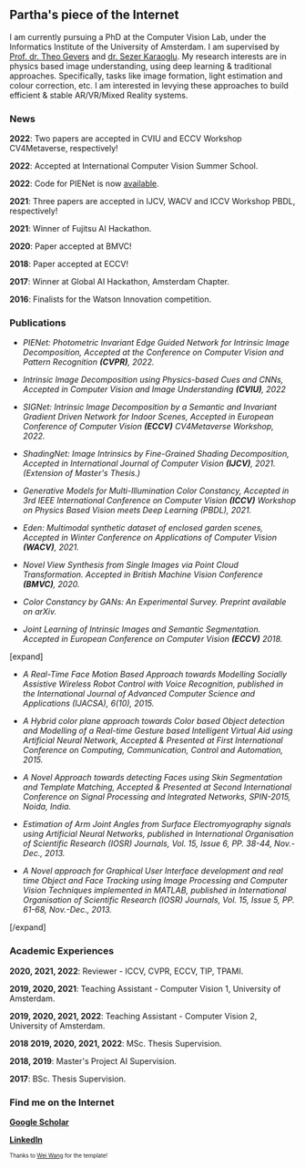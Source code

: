 ## Partha's piece of the Internet

I am currently pursuing a PhD at the Computer Vision Lab, under the Informatics Institute of the University of Amsterdam. I am supervised by [Prof. dr. Theo Gevers](https://staff.fnwi.uva.nl/th.gevers/) and [dr. Sezer Karaoglu](http://staff.science.uva.nl/~sezerk). My research interests are in physics based image understanding, using deep learning & traditional approaches. Specifically, tasks like image formation, light estimation and colour correction, etc. I am interested in levying these approaches to build efficient & stable AR/VR/Mixed Reality systems.

### News

**2022**: Two papers are accepted in CVIU and ECCV Workshop CV4Metaverse, respectively!

**2022**: Accepted at International Computer Vision Summer School. 

**2022**: Code for PIENet is now [available](https://ivi.fnwi.uva.nl/cv/pienet/). 

**2021**: Three papers are accepted in IJCV, WACV and ICCV Workshop PBDL, respectively!

**2021**: Winner of Fujitsu AI Hackathon.

**2020**: Paper accepted at BMVC!

**2018**: Paper accepted at ECCV!

**2017**: Winner at Global AI Hackathon, Amsterdam Chapter. 

**2016**: Finalists for the Watson Innovation competition. 

### Publications

* _PIENet: Photometric Invariant Edge Guided Network for Intrinsic Image Decomposition, Accepted at the Conference on Computer Vision and Pattern Recognition **(CVPR)**, 2022._

* _Intrinsic Image Decomposition using Physics-based Cues and CNNs, Accepted in Computer Vision and Image Understanding **(CVIU)**, 2022_

* _SIGNet: Intrinsic Image Decomposition by a Semantic and Invariant Gradient Driven Network for Indoor Scenes, Accepted in European Conference of Computer Vision **(ECCV)** CV4Metaverse Workshop, 2022._

* _ShadingNet: Image Intrinsics by Fine-Grained Shading Decomposition, Accepted in International Journal of Computer Vision **(IJCV)**, 2021. (Extension of Master's Thesis.)_

* _Generative Models for Multi-Illumination Color Constancy, Accepted in 3rd IEEE International Conference on Computer Vision **(ICCV)** Workshop on Physics Based Vision meets Deep Learning (PBDL), 2021._

* _Eden: Multimodal synthetic dataset of enclosed garden scenes, Accepted in Winter Conference on Applications of Computer Vision **(WACV)**, 2021._

* _Novel View Synthesis from Single Images via Point Cloud Transformation. Accepted in British Machine Vision Conference **(BMVC)**, 2020._

* _Color Constancy by GANs: An Experimental Survey. Preprint available on arXiv._

* _Joint Learning of Intrinsic Images and Semantic Segmentation. Accepted in European Conference on Computer Vision **(ECCV)** 2018._

[expand]
* _A Real-Time Face Motion Based Approach towards Modelling Socially Assistive Wireless Robot Control with Voice Recognition, published in the International Journal of Advanced Computer Science and Applications (IJACSA), 6(10), 2015._

* _A Hybrid color plane approach towards Color based Object detection and Modelling of a Real-time Gesture based Intelligent Virtual Aid using Artificial Neural Network, Accepted & Presented at First International  Conference on Computing, Communication, Control and Automation, 2015._

* _A Novel Approach towards detecting Faces using Skin Segmentation and Template Matching, Accepted & Presented at Second International Conference on Signal Processing and Integrated Networks, SPIN-2015, Noida, India._

* _Estimation of Arm Joint Angles from Surface Electromyography signals using Artificial Neural Networks, published in International Organisation of Scientific Research (IOSR) Journals, Vol. 15, Issue 6, PP. 38-44, Nov.-Dec., 2013._

* _A Novel approach for Graphical User Interface development and real time Object and Face Tracking using Image Processing and Computer Vision Techniques implemented in MATLAB, published in International Organisation of Scientific Research (IOSR) Journals, Vol. 15, Issue 5, PP. 61-68, Nov.-Dec., 2013._

[/expand]

### Academic Experiences
**2020, 2021, 2022**:            Reviewer - ICCV, CVPR, ECCV, TIP, TPAMI.

**2019, 2020, 2021**:            Teaching Assistant - Computer Vision 1, University of Amsterdam. 

**2019, 2020, 2021, 2022**:      Teaching Assistant - Computer Vision 2, University of Amsterdam. 

**2018 2019, 2020, 2021, 2022**: MSc. Thesis Supervision.

**2018, 2019**:                  Master's Project AI Supervision.

**2017**:                        BSc. Thesis Supervision.

### Find me on the Internet

[**Google Scholar**](https://scholar.google.com/citations?user=4c_gDYEAAAAJ&hl=en)

[**LinkedIn**](https://www.linkedin.com/in/partha-das-898a78188/)

<sup><sup>Thanks to [Wei Wang](https://we-wan.github.io/) for the template!</sup></sup>
